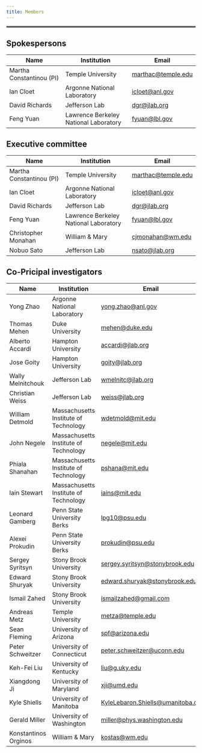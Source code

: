 ```yaml
---
title: Members
---
```

<hr style="border:2px solid gray">

## Spokespersons

| Name | Institution | Email |
| -----| ----------- | ----- |
| Martha Constantinou (PI)| Temple University | marthac@temple.edu |
| Ian  Cloet | Argonne National Laboratory | icloet@anl.gov|
| David Richards |  Jefferson Lab |dgr@jlab.org |
| Feng Yuan | Lawrence Berkeley National Laboratory |fyuan@lbl.gov |



## Executive committee

| Name | Institution | Email |
| -----| ----------- | ----- |
| Martha Constantinou (PI)| Temple University | marthac@temple.edu |
| Ian  Cloet | Argonne National Laboratory | icloet@anl.gov|
| David Richards |  Jefferson Lab |dgr@jlab.org |
| Feng Yuan | Lawrence Berkeley National Laboratory |fyuan@lbl.gov |
| Christopher Monahan | William & Mary | cjmonahan@wm.edu|
| Nobuo Sato | Jefferson Lab | nsato@jlab.org|


## Co-Pricipal investigators

| Name | Institution | Email |
| -----| ----------- | ----- |
| Yong Zhao | Argonne National Laboratory |yong.zhao@anl.gov|
| Thomas Mehen | Duke University |mehen@duke.edu|
| Alberto Accardi| Hampton University |accardi@jlab.org| 
| Jose Goity | Hampton University |goity@jlab.org|
| Wally Melnitchouk | Jefferson Lab |wmelnitc@jlab.org|
| Christian Weiss | Jefferson Lab |weiss@jlab.org|
| William Detmold | Massachusetts Institute of Technology |wdetmold@mit.edu|
| John Negele | Massachusetts Institute of Technology |negele@mit.edu|
| Phiala Shanahan | Massachusetts Institute of Technology |pshana@mit.edu| 
| Iain Stewart | Massachusetts Institute of Technology |iains@mit.edu|
| Leonard Gamberg | Penn State University Berks |lpg10@psu.edu|
| Alexei Prokudin | Penn State University Berks |prokudin@psu.edu|
| Sergey Syritsyn | Stony Brook University |sergey.syritsyn@stonybrook.edu |
| Edward Shuryak | Stony Brook University |edward.shuryak@stonybrook.edu|
| Ismail Zahed | Stony Brook University |ismailzahed@gmail.com|
| Andreas Metz | Temple University |metza@temple.edu|
| Sean Fleming | University of Arizona |spf@arizona.edu|
| Peter Schweitzer | University of Connecticut |peter.schweitzer@uconn.edu|
| Keh-Fei Liu  | University of Kentucky |liu@g.uky.edu|
| Xiangdong Ji | University of Maryland |xji@umd.edu|
| Kyle Shiells | University of Manitoba| KyleLebaron.Shiells@umanitoba.ca|
| Gerald Miller | University of Washington |miller@phys.washington.edu|
| Konstantinos Orginos | William & Mary | kostas@wm.edu|












